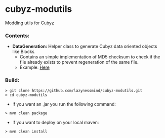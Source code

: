 # cubyz-modutils

Modding utils for Cubyz

### Contents: 

- **DataGeneration:** Helper class to generate Cubyz data oriented objects like Blocks.
   - Contains an simple implementation of MD5 checksum to check if the file already exists to prevent regeneration of the same file.
   - Example: [Here](https://github.com/lazynessmind/cubyz-modutils/blob/main/src/test/java/lazy/cubyz/modutils/test/DataGenTest.java)

### Build:

```shell
> git clone https://github.com/lazynessmind/cubyz-modutils.git
> cd cubyz-modutils
```

- If you want an .jar you run the following command:

```shell
> mvn clean package
```

- If you want to deploy on your local maven:
```shell
> mvn clean install
```
